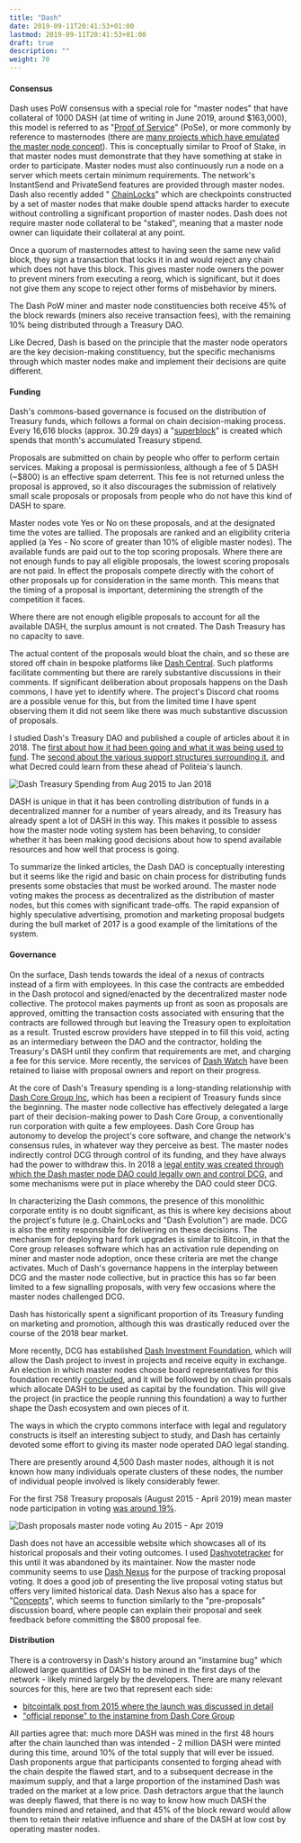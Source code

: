 ```yaml
---
title: "Dash"
date: 2019-09-11T20:41:53+01:00
lastmod: 2019-09-11T20:41:53+01:00
draft: true
description: ""
weight: 70
---
```


#### Consensus

Dash uses PoW consensus with a special role for "master nodes" that have collateral of 1000 DASH (at time of writing in June 2019, around $163,000), this model is referred to as "[Proof of Service](https://docs.dash.org/en/stable/masternodes/understanding.html#proof-of-service)" (PoSe), or more commonly by reference to masternodes (there are [many projects which have emulated the master node concept](https://masternodes.online/)). This is conceptually similar to Proof of Stake, in that master nodes must demonstrate that they have something at stake in order to participate. Master nodes must also continuously run a node on a server which meets certain minimum requirements. The network's InstantSend and PrivateSend features are provided through master nodes. Dash also recently added " [ChainLocks](https://blog.dash.org/mitigating-51-attacks-with-llmq-based-chainlocks-7266aa648ec9)" which are checkpoints constructed by a set of master nodes that make double spend attacks harder to execute without controlling a significant proportion of master nodes. Dash does not require master node collateral to be "staked", meaning that a master node owner can liquidate their collateral at any point.

Once a quorum of masternodes attest to having seen the same new valid block, they sign a transaction that locks it in and would reject any chain which does not have this block. This gives master node owners the power to prevent miners from executing a reorg, which is significant, but it does not give them any scope to reject other forms of misbehavior by miners.

The Dash PoW miner and master node constituencies both receive 45% of the block rewards (miners also receive transaction fees), with the remaining 10% being distributed through a Treasury DAO. 

Like Decred, Dash is based on the principle that the master node operators are the key decision-making constituency, but the specific mechanisms through which master nodes make and implement their decisions are quite different. 

#### Funding

Dash's commons-based governance is focused on the distribution of Treasury funds, which follows a formal on chain decision-making process. Every 16,616 blocks (approx. 30.29 days) a "[superblock](https://docs.dash.org/en/stable/governance/using.html)" is created which spends that month's accumulated Treasury stipend.

Proposals are submitted on chain by people who offer to perform certain services. Making a proposal is permissionless, although a fee of 5 DASH (~$800) is an effective spam deterrent. This fee is not returned unless the proposal is approved, so it also discourages the submission of relatively small scale proposals or proposals from people who do not have this kind of DASH to spare. 

Master nodes vote Yes or No on these proposals, and at the designated time the votes are tallied. The proposals are ranked and an eligibility criteria applied (a Yes - No score of greater than 10% of eligible master nodes). The available funds are paid out to the top scoring proposals. Where there are not enough funds to pay all eligible proposals, the lowest scoring proposals are not paid. In effect the proposals compete directly with the cohort of other proposals up for consideration in the same month. This means that the timing of a proposal is important, determining the strength of the competition it faces.

Where there are not enough eligible proposals to account for all the available DASH, the surplus amount is not created. The Dash Treasury has no capacity to save.

The actual content of the proposals would bloat the chain, and so these are stored off chain in bespoke platforms like [Dash Central](https://www.dashcentral.org/budget). Such platforms facilitate commenting but there are rarely substantive discussions in their comments. If significant deliberation about proposals happens on the Dash commons, I have yet to identify where. The project's Discord chat rooms are a possible venue for this, but from the limited time I have spent observing them it did not seem like there was much substantive discussion of proposals.

I studied Dash's Treasury DAO and published a couple of articles about it in 2018. The [first about how it had been going and what it was being used to fund](https://medium.com/@richardred/observations-of-the-dash-treasury-dao-c94231b2b5c4). The [second about the various support structures surrounding it](https://medium.com/@richardred/decentralized-autonomous-funding-of-blockchain-projects-3c0c233ae4ad), and what Decred could learn from these ahead of Politeia's launch.

![Dash Treasury Spending from Aug 2015 to Jan 2018](/img/DASH-spending-to-end2017.png)

DASH is unique in that it has been controlling distribution of funds in a decentralized manner for a number of years already, and its Treasury has already spent a lot of DASH in this way. This makes it possible to assess how the master node voting system has been behaving, to consider whether it has been making good decisions about how to spend available resources and how well that process is going.

To summarize the linked articles, the Dash DAO is conceptually interesting but it seems like the rigid and basic on chain process for distributing funds presents some obstacles that must be worked around. The master node voting makes the process as decentralized as the distribution of master nodes, but this comes with significant trade-offs. The rapid expansion of highly speculative advertising, promotion and marketing proposal budgets during the bull market of 2017 is a good example of the limitations of the system. 

#### Governance

On the surface, Dash tends towards the ideal of a nexus of contracts instead of a firm with employees. In this case the contracts are embedded in the Dash protocol and signed/enacted by the decentralized master node collective. The protocol makes payments up front as soon as proposals are approved, omitting the transaction costs associated with ensuring that the contracts are followed through but leaving the Treasury open to exploitation as a result. Trusted escrow providers have stepped in to fill this void, acting as an intermediary between the DAO and the contractor, holding the Treasury's DASH until they confirm that requirements are met, and charging a fee for this service. More recently, the services of [Dash Watch](https://dashwatch.org/) have been retained to liaise with proposal owners and report on their progress. 

At the core of Dash's Treasury spending is a long-standing relationship with [Dash Core Group Inc](https://www.dash.org/team/), which has been a recipient of Treasury funds since the beginning. The master node collective has effectively delegated a large part of their decision-making power to Dash Core Group, a conventionally run corporation with quite a few employees. Dash Core Group has autonomy to develop the project's core software, and change the network's consensus rules, in whatever way they perceive as best. The master nodes indirectly control DCG through control of its funding, and they have always had the power to withdraw this. In 2018 a [legal entity was created through which the Dash master node DAO could legally own and control DCG](https://dashnews.org/dash-core-group-becomes-first-legally-dao-owned-entity/), and some mechanisms were put in place whereby the DAO could steer DCG.

In characterizing the Dash commons, the presence of this monolithic corporate entity is no doubt significant, as this is where key decisions about the project's future (e.g. ChainLocks and "Dash Evolution") are made. DCG is also the entity responsible for delivering on these decisions. The mechanism for deploying hard fork upgrades is similar to Bitcoin, in that the Core group releases software which has an activation rule depending on miner and master node adoption, once these criteria are met the change activates. Much of Dash's governance happens in the interplay between DCG and the master node collective, but in practice this has so far been limited to a few signalling proposals, with very few occasions where the master nodes challenged DCG.

Dash has historically spent a significant proportion of its Treasury funding on marketing and promotion, although this was drastically reduced over the course of the 2018 bear market. 

More recently, DCG has established [Dash Investment Foundation](https://dashnews.org/dash-launches-dash-investment-foundation-to-expand-growth-opportunities/), which will allow the Dash project to invest in projects and receive equity in exchange. An election in which master nodes choose board representatives for this foundation recently [concluded](https://dashnews.org/dash-investment-foundation-enable-more-expansive-network-investments/), and it will be followed by on chain proposals which allocate DASH to be used as capital by the foundation. This will give the project (in practice the people running this foundation) a way to further shape the Dash ecosystem and own pieces of it.

The ways in which the crypto commons interface with legal and regulatory constructs is itself an interesting subject to study, and Dash has certainly devoted some effort to giving its master node operated DAO legal standing.

There are presently around 4,500 Dash master nodes, although it is not known how many individuals operate clusters of these nodes, the number of individual people involved is likely considerably fewer.

For the first 758 Treasury proposals (August 2015 - April 2019) mean master node participation in voting [was around 19%](https://github.com/RichardRed0x/crypto-governance-research/tree/master/governance-proposals).

![Dash proposals master node voting Au 2015 - Apr 2019](/img/dash-proposals-participation.png)

Dash does not have an accessible website which showcases all of its historical proposals and their voting outcomes. I used [Dashvotetracker](http://dashvotetracker.com/past.php) for this until it was abandoned by its maintainer. Now the master node community seems to use [Dash Nexus](https://app.dashnexus.org/proposals/leaderboard) for the purpose of tracking proposal voting. It does a good job of presenting the live proposal voting status but offers very limited historical data. Dash Nexus also has a space for "[Concepts](https://app.dashnexus.org/proposals/concepts)", which seems to function similarly to the "pre-proposals" discussion board, where people can explain their proposal and seek feedback before committing the $800 proposal fee. 

#### Distribution

There is a controversy in Dash's history around an "instamine bug" which allowed large quantities of DASH to be mined in the first days of the network - likely mined largely by the developers. There are many relevant sources for this, here are two that represent each side:

- [bitcointalk post from 2015 where the launch was discussed in detail](https://bitcointalk.org/index.php?topic=1043923.0)
- ["official reponse" to the instamine from Dash Core Group](https://dashpay.atlassian.net/wiki/spaces/OC/pages/19759164/Dash+Instamine+Issue+Clarification)

All parties agree that: much more DASH was mined in the first 48 hours after the chain launched than was intended - 2 million DASH were minted during this time, around 10% of the total supply that will ever be issued. Dash proponents argue that participants consented to forging ahead with the chain despite the flawed start, and to a subsequent decrease in the maximum supply, and that a large proportion of the instamined Dash was traded on the market at a low price. Dash detractors argue that the launch was deeply flawed, that there is no way to know how much DASH the founders mined and retained, and that 45% of the block reward would allow them to retain their relative influence and share of the DASH at low cost by operating master nodes. 
